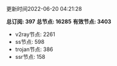 更新时间2022-06-20 04:21:28

**总订阅: 397**
**总节点: 16285**
**有效节点: 3403**
- v2ray节点: 2261
- ss节点: 598
- trojan节点: 386
- ssr节点: 158
